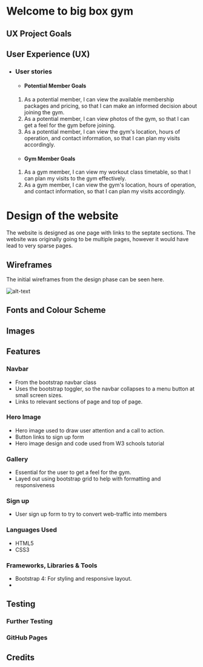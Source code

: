 # Welcome to big box gym

## UX Project Goals

## User Experience (UX)
  - ### User stories

    -   #### Potential Member Goals
    1. As a potential member, I can view the available membership packages and pricing, so that I can make an informed decision about joining the gym.
    2. As a potential member, I can view photos of the gym, so that I can get a feel for the gym before joining.
    3. As a potential member, I can view the gym's location, hours of operation, and contact information, so that I can plan my visits accordingly.

    -   #### Gym Member Goals
    1. As a gym member, I can view my workout class timetable, so that I can plan my visits to the gym effectively.
    2. As a gym member, I can view the gym's location, hours of operation, and contact information, so that I can plan my visits accordingly.



# Design of the website
The website is designed as one page with links to the septate sections. The website was originally going to be multiple pages, however it would have lead to very sparse pages. 
 
## Wireframes

The initial wireframes from the design phase can be seen here.

![alt-text]()

## Fonts and Colour Scheme


## Images


## Features

### Navbar
* From the bootstrap navbar class
* Uses the bootstrap toggler, so the navbar collapses to a menu button at small screen sizes.
* Links to relevant sections of page and top of page.

### Hero Image
* Hero image used to draw user attention and a call to action. 
* Button links to sign up form
* Hero image design and code used from W3 schools tutorial

### Gallery
* Essential for the user to get a feel for the gym.
* Layed out using bootstrap grid to help with formatting and responsiveness 


### Sign up 
* User sign up form to try to convert web-traffic into members


### Languages Used
- HTML5
- CSS3
### Frameworks, Libraries & Tools
- Bootstrap 4: For styling and responsive layout. 
- 
## Testing 

### Further Testing 
### GitHub Pages

## Credits

